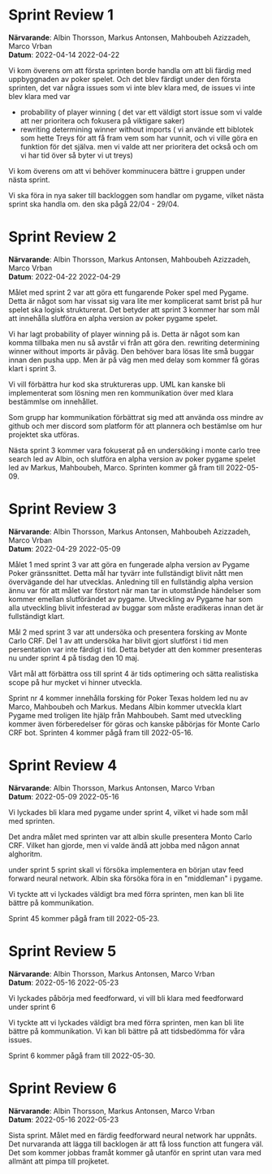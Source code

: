 # Sprint Review 1
**Närvarande**: Albin Thorsson, Markus Antonsen, Mahboubeh Azizzadeh, Marco Vrban<br>
**Datum**: 2022-04-14 2022-04-22<br>


Vi kom överens om att första sprinten borde handla om att bli färdig med uppbyggnaden av poker spelet. Och det blev färdigt under den första sprinten, det var några issues
som vi inte blev klara med, de issues vi inte blev klara med var

- probability of player winning ( det var ett väldigt stort issue som vi valde att ner prioritera och fokusera på viktigare saker)
- rewriting determining winner without imports ( vi använde ett biblotek som hette Treys för att få fram vem som har vunnit, och vi ville göra en funktion för det själva.
men vi valde att ner prioritera det också och om vi har tid över så byter vi ut treys)

Vi kom överens om att vi behöver komminucera bättre i gruppen under nästa sprint.

Vi ska föra in nya saker till backloggen som handlar om pygame, vilket nästa sprint ska handla om. den ska pågå 22/04 - 29/04.

# Sprint Review 2
**Närvarande**: Albin Thorsson, Markus Antonsen, Mahboubeh Azizzadeh, Marco Vrban<br>
**Datum**: 2022-04-22 2022-04-29<br>


Målet med sprint 2 var att göra ett fungarende Poker spel med Pygame. 
Detta är något som har vissat sig vara lite mer komplicerat samt brist på hur spelet ska logisk strukturerat.
Det betyder att sprint 3 kommer har som mål att innehålla slutföra en alpha version av poker pygame spelet.

Vi har lagt probability of player winning på is. Detta är något som kan komma tillbaka men nu så avstår vi från att göra den.
rewriting determining winner without imports är påväg. Den behöver bara lösas lite små buggar innan den pusha upp. Men är på väg
men med delay som kommer få göras klart i sprint 3.

Vi vill förbättra hur kod ska struktureras upp. UML kan kanske bli implementerat som lösning men ren kommunikation över 
med klara bestämmlse om innehållet.

Som grupp har kommunikation förbättrat sig med att använda oss mindre av github och mer discord som platform för att plannera och bestämlse om
hur projektet ska utföras.

Nästa sprint 3 kommer vara fokuserat på en undersöking i monte carlo tree search led av Albin, och slutföra en alpha version av poker pygame spelet
led av Markus, Mahboubeh, Marco. Sprinten kommer gå fram till 2022-05-09.

# Sprint Review 3
**Närvarande**: Albin Thorsson, Markus Antonsen, Mahboubeh Azizzadeh, Marco Vrban<br>
**Datum**: 2022-04-29 2022-05-09<br>

Målet 1 med sprint 3 var att göra en fungerade alpha version av Pygame Poker gränssnittet.
Detta mål har tyvärr inte fullständigt blivit nått men övervägande del har utvecklas.
Anledning till en fullständig alpha version ännu var för att målet var förstort när man tar in utomstånde händelser
som kommer emellan slutförändet av pygame. Utveckling av Pygame har som alla utveckling blivit infesterad av buggar
som måste eradikeras innan det är fullständigt klart.

Mål 2 med sprint 3 var att undersöka och presentera forsking av Monte Carlo CRF.
Del 1 av att undersöka har blivit gjort slutförst i tid men persentation var inte färdigt i tid.
Detta betyder att den kommer presenteras nu under sprint 4 på tisdag den 10 maj.

Vårt mål att förbättra oss till sprint 4 är tids optimering och sätta realistiska scope på hur mycket vi hinner utveckla.

Sprint nr 4 kommer innehålla forsking för Poker Texas holdem led nu av Marco, Mahboubeh och Markus.
Medans Albin kommer utveckla klart Pygame med troligen lite hjälp från Mahboubeh. 
Samt med utveckling kommer även förberedelser för göras och kanske påbörjas för Monte Carlo CRF bot.
Sprinten 4 kommer pågå fram till 2022-05-16.

# Sprint Review 4
**Närvarande**: Albin Thorsson, Markus Antonsen, Marco Vrban<br>
**Datum**: 2022-05-09 2022-05-16<br>

Vi lyckades bli klara med pygame under sprint 4, vilket vi hade som mål med sprinten.

Det andra målet med sprinten var att albin skulle presentera Monto Carlo CRF. Vilket han gjorde, men vi valde ändå att jobba med någon annat alghoritm.

under sprint 5 sprint skall vi försöka implementera en början utav feed forward neural network. Albin ska försöka föra in en "middleman" i pygame.

Vi tyckte att vi lyckades väldigt bra med förra sprinten, men kan bli lite bättre på kommunikation.

Sprint 45 kommer pågå fram till 2022-05-23.

# Sprint Review 5
**Närvarande**: Albin Thorsson, Markus Antonsen, Marco Vrban<br>
**Datum**: 2022-05-16 2022-05-23<br>

Vi lyckades påbörja med feedforward, vi vill bli klara med feedforward under sprint 6

Vi tyckte att vi lyckades väldigt bra med förra sprinten, men kan bli lite bättre på kommunikation.
Vi kan bli bättre på att tidsbedömma för våra issues.

Sprint 6 kommer pågå fram till 2022-05-30.

# Sprint Review 6
**Närvarande**: Albin Thorsson, Markus Antonsen, Marco Vrban<br>
**Datum**: 2022-05-16 2022-05-23<br>

Sista sprint. Målet med en färdig feedforward neural network har uppnåts.
Det nurvaranda att lägga till backlogen är att få loss function att fungera väl.
Det som kommer jobbas framåt kommer gå utanför en sprint utan vara med allmänt att pimpa till projketet.
